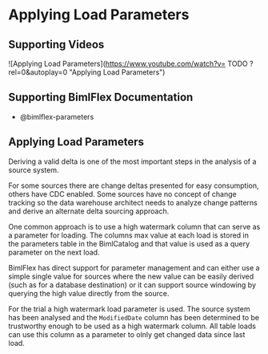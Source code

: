 # Applying Load Parameters

## Supporting Videos

![Applying Load Parameters](https://www.youtube.com/watch?v= TODO ?rel=0&autoplay=0 "Applying Load Parameters")

## Supporting BimlFlex Documentation

- @bimlflex-parameters

## Applying Load Parameters

Deriving a valid delta is one of the most important steps in the analysis of a source system.

For some sources there are change deltas presented for easy consumption, others have CDC enabled. Some sources have no concept of change tracking so the data warehouse architect needs to analyze change patterns and derive an alternate delta sourcing approach.

One common approach is to use a high watermark column that can serve as a parameter for loading. The columns max value at each load is stored in the parameters table in the BimlCatalog and that value is used as a query parameter on the next load.

BimlFlex has direct support for parameter management and can either use a simple single value for sources where the new value can be easily derived (such as for a database destination) or it can support source windowing by querying the high value directly from the source.

For the trial a high watermark load parameter is used. The source system has been analysed and the `ModifiedDate` column has been determined to be trustworthy enough to be used as a high watermark column. All table loads can use this column as a parameter to olnly get changed data since last load.
